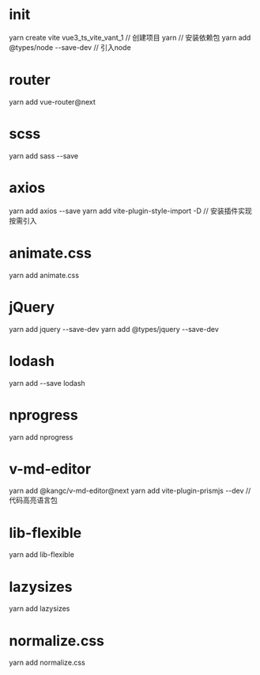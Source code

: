 # init
yarn create vite vue3_ts_vite_vant_1    // 创建项目
yarn    // 安装依赖包
yarn add @types/node --save-dev    // 引入node

# router
yarn add vue-router@next

# scss
yarn add sass --save

# axios
yarn add axios --save
yarn add vite-plugin-style-import -D  // 安装插件实现按需引入

# animate.css
yarn add animate.css

# jQuery
yarn add jquery --save-dev
yarn add @types/jquery --save-dev

# lodash
yarn add --save lodash

# nprogress
yarn add nprogress

# v-md-editor
yarn add @kangc/v-md-editor@next
yarn add vite-plugin-prismjs --dev // 代码高亮语言包

# lib-flexible
yarn add lib-flexible

# lazysizes
yarn add lazysizes

# normalize.css
yarn add normalize.css